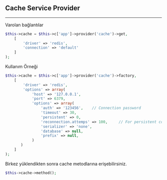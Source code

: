 

## Cache Service Provider

------

Varolan bağlantılar


```php
$this->cache = $this->c['app']->provider('cache')->get, 
    [
        'driver' => 'redis',
        'connection' => 'default'
    ]
);
```


Kullanım Örneği

```php
$this->cache = $this->c['app']->provider('cache')->factory, 
    [
        'driver' => 'redis',
        'options' => array(
        	'host' => '127.0.0.1',
	        'port' => 6379,
	        'options' => array(
	            'auth' => '123456',    // Connection password
	            'timeout' => 30,
	            'persistent' => 0,
	            'reconnection.attemps' => 100,     // For persistent connections
	            'serializer' => 'none',
	            'database' => null,
	            'prefix' => null,
	        )
       )
    ]
);
```

Birkez yüklendikten sonra cache metodlarına erişebilirsiniz.

```php
$this->cache->method();
```